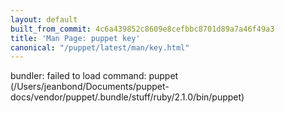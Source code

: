 ```yaml
---
layout: default
built_from_commit: 4c6a439852c8609e8cefbbc8701d89a7a46f49a3
title: 'Man Page: puppet key'
canonical: "/puppet/latest/man/key.html"
---
```


<div class='mp'>
<p>bundler: failed to load command: puppet (/Users/jeanbond/Documents/puppet-docs/vendor/puppet/.bundle/stuff/ruby/2.1.0/bin/puppet)</p>

</div>
